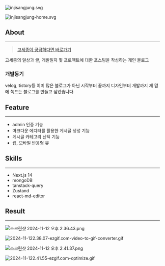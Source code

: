 ![injisangjung.svg](https://prod-files-secure.s3.us-west-2.amazonaws.com/f6f81d3d-54d0-4886-88a9-db5b2861e13a/46e36666-6ac0-4ef0-a591-20ffda681568/injisangjung.svg)

![injisangjung-home.svg](https://prod-files-secure.s3.us-west-2.amazonaws.com/f6f81d3d-54d0-4886-88a9-db5b2861e13a/867192b4-a977-45a0-8326-118bd21dc0cb/injisangjung-home.svg)

## About

---

> [고세종이 궁금하다면 바로가기](https://www.sebell.site/)
> 

고세종의 일상과 글, 개발일지 및 프로젝트에 대한 포스팅을 작성하는 개인 블로그

### 개발동기

velog, tistory등 이미 많은 블로그가 아닌 시작부터 끝까지 디자인부터 개발까지 제 맘에 쏙드는 블로그를 만들고 싶었습니다.

## Feature

---

- admin 인증 기능
- 마크다운 에디터를 활용한 게시글 생성 기능
- 게시글 카테고리 선택 기능
- 웹, 모바일 반응형 뷰

## Skills

---

- Next.js 14
- mongoDB
- tanstack-query
- Zustand
- react-md-editor

## Result

---

![스크린샷 2024-11-12 오후 2.36.43.png](https://prod-files-secure.s3.us-west-2.amazonaws.com/f6f81d3d-54d0-4886-88a9-db5b2861e13a/8eeb74e7-502b-49de-ad31-1ca872ec9434/%E1%84%89%E1%85%B3%E1%84%8F%E1%85%B3%E1%84%85%E1%85%B5%E1%86%AB%E1%84%89%E1%85%A3%E1%86%BA_2024-11-12_%E1%84%8B%E1%85%A9%E1%84%92%E1%85%AE_2.36.43.png)

![2024-11-122.38.07-ezgif.com-video-to-gif-converter.gif](https://prod-files-secure.s3.us-west-2.amazonaws.com/f6f81d3d-54d0-4886-88a9-db5b2861e13a/01cb0d58-0ab3-468f-ab7c-63183661bb41/2024-11-122.38.07-ezgif.com-video-to-gif-converter.gif)

![스크린샷 2024-11-12 오후 2.41.37.png](https://prod-files-secure.s3.us-west-2.amazonaws.com/f6f81d3d-54d0-4886-88a9-db5b2861e13a/4bac88fc-90ef-4266-9b82-2b535dc60af4/%E1%84%89%E1%85%B3%E1%84%8F%E1%85%B3%E1%84%85%E1%85%B5%E1%86%AB%E1%84%89%E1%85%A3%E1%86%BA_2024-11-12_%E1%84%8B%E1%85%A9%E1%84%92%E1%85%AE_2.41.37.png)

![2024-11-122.41.55-ezgif.com-optimize.gif](https://prod-files-secure.s3.us-west-2.amazonaws.com/f6f81d3d-54d0-4886-88a9-db5b2861e13a/f6048556-b8b5-492b-a0c6-ae71510d9574/2024-11-122.41.55-ezgif.com-optimize.gif)
